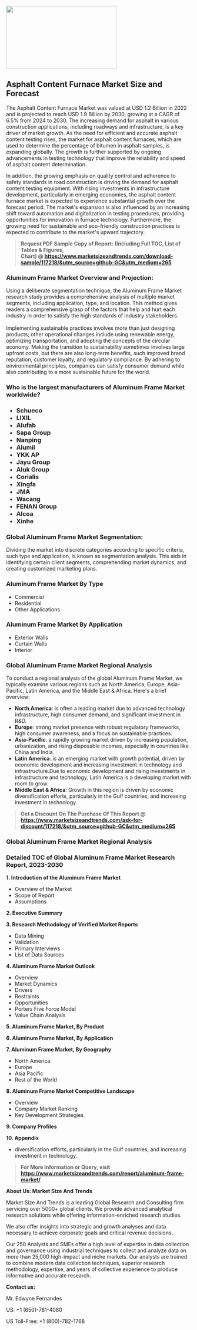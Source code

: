 <p><img class="alignnone size-medium wp-image-20088" src="https://ffe5etoiles.com/wp-content/uploads/2024/12/MST1-300x171.png" alt="" width="300" height="171" /></p><h2>Asphalt Content Furnace Market Size and Forecast</h2><p>The Asphalt Content Furnace Market was valued at USD 1.2 Billion in 2022 and is projected to reach USD 1.9 Billion by 2030, growing at a CAGR of 6.5% from 2024 to 2030. The increasing demand for asphalt in various construction applications, including roadways and infrastructure, is a key driver of market growth. As the need for efficient and accurate asphalt content testing rises, the market for asphalt content furnaces, which are used to determine the percentage of bitumen in asphalt samples, is expanding globally. The growth is further supported by ongoing advancements in testing technology that improve the reliability and speed of asphalt content determination.</p><p>In addition, the growing emphasis on quality control and adherence to safety standards in road construction is driving the demand for asphalt content testing equipment. With rising investments in infrastructure development, particularly in emerging economies, the asphalt content furnace market is expected to experience substantial growth over the forecast period. The market's expansion is also influenced by an increasing shift toward automation and digitalization in testing procedures, providing opportunities for innovation in furnace technology. Furthermore, the growing need for sustainable and eco-friendly construction practices is expected to contribute to the market's upward trajectory.</p></p><blockquote id="" class=""><strong>Request PDF Sample Copy of Report: (Including Full TOC, List of Tables &amp; Figures, Chart)&nbsp;@&nbsp;<strong><a href="https://www.marketsizeandtrends.com/download-sample/117218/&utm_source=github-GC&utm_medium=265" target="_blank">https://www.marketsizeandtrends.com/download-sample/117218/&utm_source=github-GC&utm_medium=265</a></strong></strong></blockquote><h3 id="" class="">Aluminum Frame Market&nbsp;Overview and Projection:</h3><p id="" class="">Using a deliberate segmentation technique, the Aluminum Frame Market research study provides a comprehensive analysis of multiple market segments, including application, type, and location. This method gives readers a comprehensive grasp of the factors that help and hurt each industry in order to satisfy the high standards of industry stakeholders. <br /> <br />Implementing sustainable practices involves more than just designing products; other operational changes include using renewable energy, optimizing transportation, and adopting the concepts of the circular economy. Making the transition to sustainability sometimes involves large upfront costs, but there are also long-term benefits, such improved brand reputation, customer loyalty, and regulatory compliance. By adhering to environmental principles, companies can satisfy consumer demand while also contributing to a more sustainable future for the world.</p><h3 id="" class="">Who is the largest manufacturers of&nbsp;Aluminum Frame Market worldwide?</h3><h3 class=""><p><ul><li>Schueco </li><li> LIXIL </li><li> Alufab </li><li> Sapa Group </li><li> Nanping </li><li> Alumil </li><li> YKK AP </li><li> Jayu Group </li><li> Aluk Group </li><li> Corialis </li><li> Xingfa </li><li> JMA </li><li> Wacang </li><li> FENAN Group </li><li> Alcoa </li><li> Xinhe</li></ul></p></h3><h3 id="" class="">Global&nbsp;Aluminum Frame Market Segmentation:</h3><p id="" class="">Dividing the market into discrete categories according to specific criteria, such type and application, is known as segmentation analysis. This aids in identifying certain client segments, comprehending market dynamics, and creating customized marketing plans.</p><h3 id="" class="">Aluminum Frame Market&nbsp;By Type</h3><p><p><ul><li>Commercial </li><li> Residential </li><li> Other Applications</p></li></ul></p></p><h3 id="" class="">Aluminum Frame Market&nbsp;By Application</h3><p class=""><p><ul><li>Exterior Walls </li><li> Curtain Walls </li><li> Interior</li></ul></p></p><h3 id="" class="">Global Aluminum Frame Market Regional Analysis</h3><p id="" class="">To conduct a regional analysis of the global Aluminum Frame Market, we typically examine various regions such as North America, Europe, Asia-Pacific, Latin America, and the Middle East &amp; Africa. Here's a brief overview:</p><ul><li><strong>North America</strong>: is often a leading market due to advanced technology infrastructure, high consumer demand, and significant investment in R&amp;D.</li><li><strong>Europe</strong>: strong market presence with robust regulatory frameworks, high consumer awareness, and a focus on sustainable practices.</li><li><strong>Asia-Pacific</strong>: a rapidly growing market driven by increasing population, urbanization, and rising disposable incomes, especially in countries like China and India.</li><li><strong>Latin America</strong>: is an emerging market with growth potential, driven by economic development and increasing investment in technology and infrastructure.Due to economic development and rising investments in infrastructure and technology, Latin America is a developing market with room to grow.</li><li><strong>Middle East &amp; Africa</strong>: Growth in this region is driven by economic diversification efforts, particularly in the Gulf countries, and increasing investment in technology.</li></ul><blockquote id="" class=""><strong>Get a Discount On The Purchase Of This Report @ <strong><a href="https://www.marketsizeandtrends.com/ask-for-discount/117218/&utm_source=github-GC&utm_medium=265" target="_blank">https://www.marketsizeandtrends.com/ask-for-discount/117218/&utm_source=github-GC&utm_medium=265</a></strong></strong></blockquote><h3 id="" class="">Global Aluminum Frame Market Regional Analysis</h3><h3 id="" class="">Detailed TOC of Global Aluminum Frame Market Research Report, 2023-2030</h3><p id="" class=""><strong>1. Introduction of the Aluminum Frame Market</strong></p><ul><li>Overview of the Market</li><li>Scope of Report</li><li>Assumptions</li></ul><p id="" class=""><strong>2. Executive Summary</strong></p><p id="" class=""><strong>3. Research Methodology of Verified Market Reports</strong></p><ul><li>Data Mining</li><li>Validation</li><li>Primary Interviews</li><li>List of Data Sources</li></ul><p id="" class=""><strong>4. Aluminum Frame Market Outlook</strong></p><ul><li>Overview</li><li>Market Dynamics</li><li>Drivers</li><li>Restraints</li><li>Opportunities</li><li>Porters Five Force Model</li><li>Value Chain Analysis</li></ul><p id="" class=""><strong>5. Aluminum Frame Market, By Product</strong></p><p id="" class=""><strong>6. Aluminum Frame Market, By Application</strong></p><p id="" class=""><strong>7. Aluminum Frame Market, By Geography</strong></p><ul><li>North America</li><li>Europe</li><li>Asia Pacific</li><li>Rest of the World</li></ul><p id="" class=""><strong>8. Aluminum Frame Market Competitive Landscape</strong></p><ul><li>Overview</li><li>Company Market Ranking</li><li>Key Development Strategies</li></ul><p id="" class=""><strong>9. Company Profiles</strong></p><p id="" class=""><strong>10. Appendix</strong></p><ul><li>diversification efforts, particularly in the Gulf countries, and increasing investment in technology.</li></ul><blockquote id="" class=""><strong>For More Information or Query, visit <strong><strong><a href="https://www.marketsizeandtrends.com/report/aluminum-frame-market/" target="_blank">https://www.marketsizeandtrends.com/report/aluminum-frame-market/</a></strong></strong></strong></blockquote><p id="" class=""><strong>About Us: Market Size And Trends</strong></p><p id="" class="">Market Size And Trends is a leading Global Research and Consulting firm servicing over 5000+ global clients. We provide advanced analytical research solutions while offering information-enriched research studies.</p><p id="" class="">We also offer insights into strategic and growth analyses and data necessary to achieve corporate goals and critical revenue decisions.</p><p id="" class="">Our 250 Analysts and SMEs offer a high level of expertise in data collection and governance using industrial techniques to collect and analyze data on more than 25,000 high-impact and niche markets. Our analysts are trained to combine modern data collection techniques, superior research methodology, expertise, and years of collective experience to produce informative and accurate research.</p><p id="" class=""><strong>Contact us:</strong></p><p id="" class="">Mr. Edwyne Fernandes</p><p id="" class="">US: +1 (650)-781-4080</p><p id="" class="">US Toll-Free: +1 (800)-782-1768</p>

